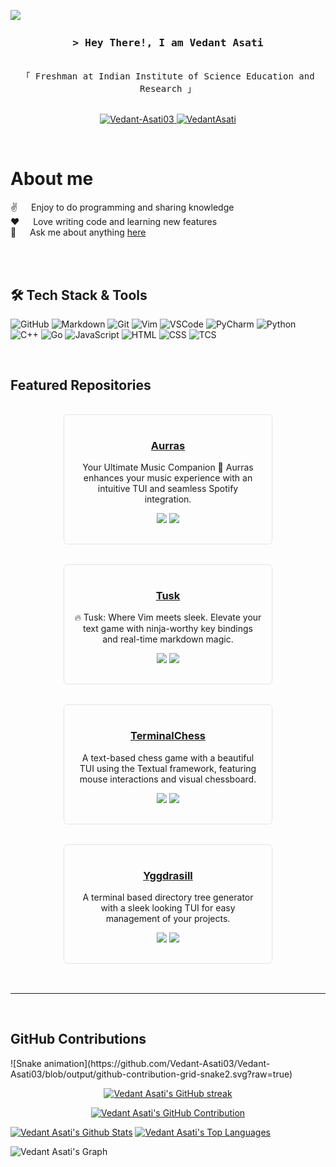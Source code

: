 ![](https://komarev.com/ghpvc/?username=Vedant-Asati03)

<!--
⠀⠀⠀⠀⠀⠀⠀⠀⠀⠀⠀⠀⠀⠀⠀⠀⠀⠀⠀⠀⢀⣀⣀⣀⣤⣀⠀⠀⠀⠀⠀⠀⠀⠀⠀⠀⠀⠀⠀⠀
⠀⠀⠀⠀⠀⠀⠀⠀⠀⠀⠀⠀⠀⠀⠀⠀⠀⠀⢶⣾⣿⣿⣿⣿⣿⣿⣿⣷⣶⡄⠀⠀⠀⠀⠀⠀⠀⠀⠀⠀
⠀⠀⠀⠀⠀⠀⠀⠀⠀⠀⠀⠀⠀⠀⠀⠀⠀⢀⣿⣿⣿⣿⣿⣿⣿⣿⣿⣿⣿⣿⡀⠀⠀⠀⠀⠀⠀⠀⠀⠀
⠀⠀⠀⠀⠀⠀⠀⠀⠀⠀⠀⠀⠀⠀⠀⠀⠀⢸⣿⣿⣿⣿⣿⣿⣿⣿⣿⣿⣿⣿⡇⠀⠀⠀⠀⠀⠀⠀⠀⠀
-->

<h3 align="center">
        <samp>&gt; Hey There!, I am
                <b>Vedant Asati</b>
        </samp>
</h3>

<p align="center"> 
  <samp>
    <br>
    「 Freshman at Indian Institute of Science Education and Research 」
    <br>
    <br>
  </samp>
</p>

<p align="center">
 <a href="https://dev.to/vedantasati03" target="_blank">
 <img src="https://img.shields.io/badge/dev.to-0A0A0A?style=for-the-badge&logo=dev.to&logoColor=white" alt="Vedant-Asati03" />
 </a> 
 <a href="www.linkedin.com/in/vedant-asati-063a56320" target="_blank">
 <img src="https://img.shields.io/badge/LinkedIn-0077B5?style=for-the-badge&logo=linkedin&logoColor=white" alt="VedantAsati" />
 </a>

</p>
<br />

<!-- About Section -->

# About me

✌️ &emsp; Enjoy to do programming and sharing knowledge
<br/>
❤️ &emsp; Love writing code and learning new features
<br/>
💬 &emsp; Ask me about anything [here](https://github.com/Vedant-Asati03/Vedant-Asati03/issues)


<br/>
<br/>

## 🛠️ Tech Stack & Tools

![GitHub](https://img.shields.io/badge/GitHub-181717?style=for-the-badge&logo=github&logoColor=white)
![Markdown](https://img.shields.io/badge/Markdown-000000?style=for-the-badge&logo=markdown&logoColor=white)
![Git](https://img.shields.io/badge/Git-F05032?style=for-the-badge&logo=git&logoColor=white)
![Vim](https://img.shields.io/badge/Vim-019733?style=for-the-badge&logo=vim&logoColor=white)
![VSCode](https://img.shields.io/badge/Visual_Studio_Code-0078d7?style=for-the-badge&logo=visual%20studio&logoColor=white)
![PyCharm](https://img.shields.io/badge/PyCharm-000000?style=for-the-badge&logo=pycharm&logoColor=white)
![Python](https://img.shields.io/badge/Python-3776AB?style=for-the-badge&logo=python&logoColor=white)
![C++](https://img.shields.io/badge/C++-00599C?style=for-the-badge&logo=c%2B%2B&logoColor=white)
![Go](https://img.shields.io/badge/Go-00ADD8?style=for-the-badge&logo=go&logoColor=white)
![JavaScript](https://img.shields.io/badge/JavaScript-F7DF1E?style=for-the-badge&logo=javascript&logoColor=black)
![HTML](https://img.shields.io/badge/HTML-E34F26?style=for-the-badge&logo=html5&logoColor=white)
![CSS](https://img.shields.io/badge/CSS-1572B6?style=for-the-badge&logo=css3&logoColor=white)
![TCS](https://img.shields.io/badge/Textual_CSS-38B2AC?style=for-the-badge&logo=Textual-css&logoColor=white)

<br/>

## Featured Repositories

<div align="center">
  <div style="border: 1px solid #e1e4e8; border-radius: 6px; padding: 16px; margin: 16px; width: 300px; display: inline-block;">
    <h3><a href="https://github.com/Vedant-Asati03/Aurras">Aurras</a></h3>
    <p>Your Ultimate Music Companion 🎵 Aurras enhances your music experience with an intuitive TUI and seamless Spotify integration.</p>
    <p>
      <img src="https://img.shields.io/github/stars/Vedant-Asati03/Aurras?style=flat-square&color=7F3FBF"/>
      <img src="https://img.shields.io/github/forks/Vedant-Asati03/Aurras?style=flat-square&color=7F3FBF"/>
    </p>
  </div>

  <div style="border: 1px solid #e1e4e8; border-radius: 6px; padding: 16px; margin: 16px; width: 300px; display: inline-block;">
    <h3><a href="https://github.com/Vedant-Asati03/Tusk">Tusk</a></h3>
    <p>🔥 Tusk: Where Vim meets sleek. Elevate your text game with ninja-worthy key bindings and real-time markdown magic.</p>
    <p>
      <img src="https://img.shields.io/github/stars/Vedant-Asati03/Tusk?style=flat-square&color=7F3FBF"/>
      <img src="https://img.shields.io/github/forks/Vedant-Asati03/Tusk?style=flat-square&color=7F3FBF"/>
    </p>
  </div>

  <div style="border: 1px solid #e1e4e8; border-radius: 6px; padding: 16px; margin: 16px; width: 300px; display: inline-block;">
    <h3><a href="https://github.com/Vedant-Asati03/TerminalChess">TerminalChess</a></h3>
    <p>A text-based chess game with a beautiful TUI using the Textual framework, featuring mouse interactions and visual chessboard.</p>
    <p>
      <img src="https://img.shields.io/github/stars/Vedant-Asati03/TerminalChess?style=flat-square&color=7F3FBF"/>
      <img src="https://img.shields.io/github/forks/Vedant-Asati03/TerminalChess?style=flat-square&color=7F3FBF"/>
    </p>
  </div>

  <div style="border: 1px solid #e1e4e8; border-radius: 6px; padding: 16px; margin: 16px; width: 300px; display: inline-block;">
    <h3><a href="https://github.com/Vedant-Asati03/Yggdrasill">Yggdrasill</a></h3>
    <p>A terminal based directory tree generator with a sleek looking TUI for easy management of your projects.</p>
    <p>
      <img src="https://img.shields.io/github/stars/Vedant-Asati03/Yggdrasill?style=flat-square&color=7F3FBF"/>
      <img src="https://img.shields.io/github/forks/Vedant-Asati03/Yggdrasill?style=flat-square&color=7F3FBF"/>
    </p>
  </div>
</div>

<br/>
<hr/>
<br/>

## GitHub Contributions
<picture>
<!-- ![snake animation](https://github.com/Vedant-Asati03/Vedant-Asati03/blob/output/github-contribution-grid-snake2.svg) -->
![Snake animation](https://github.com/Vedant-Asati03/Vedant-Asati03/blob/output/github-contribution-grid-snake2.svg?raw=true)
</picture>

<p align="center">
  <a href="https://github.com/Vedant-Asati03">
    <img src="https://github-readme-streak-stats.herokuapp.com/?user=Vedant-Asati03&theme=radical&border=7F3FBF&background=0D1117" alt="Vedant Asati's GitHub streak"/>
  </a>
</p>

<p align="center">
  <a href="https://github.com/Vedant-Asati03">
    <img src="https://github-profile-summary-cards.vercel.app/api/cards/profile-details?username=Vedant-Asati03&theme=radical" alt="Vedant Asati's GitHub Contribution"/>
  </a>
</p>

<a> 
    <a href="https://github.com/Vedant-Asati03"><img alt="Vedant Asati's Github Stats" src="https://denvercoder1-github-readme-stats.vercel.app/api?username=Vedant-Asati03&show_icons=true&count_private=true&theme=react&border_color=7F3FBF&bg_color=0D1117&title_color=F85D7F&icon_color=F8D866" height="192px" width="49.5%"/></a>
  <a href="https://github.com/alsiam"><img alt="Vedant Asati's Top Languages" src="https://denvercoder1-github-readme-stats.vercel.app/api/top-langs/?username=Vedant-Asati03&langs_count=8&layout=compact&theme=react&border_color=7F3FBF&bg_color=0D1117&title_color=F85D7F&icon_color=F8D866" height="192px" width="49.5%"/></a>
  <br/>
</a>


![Vedant Asati's Graph](https://github-readme-activity-graph.vercel.app/graph?username=Vedant-Asati03&custom_title=Vedant%20Asati's%20GitHub%20Activity%20Graph&bg_color=0D1117&color=7F3FBF&line=7F3FBF&point=7F3FBF&area_color=FFFFFF&title_color=FFFFFF&area=true)
